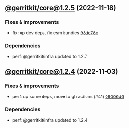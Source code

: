 ## [@gerritkit/core@1.2.5](https://github.com/gerritkit/client/compare/2022.11.3-gerritkit.core.1.2.4-f0...2022.11.18-gerritkit.core.1.2.5-f0) (2022-11-18)

### Fixes & improvements
* fix: up dev deps, fix esm bundles [93dc78c](https://github.com/gerritkit/client/commit/93dc78c81aea02681ab984f5870ac8545eda2888)

### Dependencies
* perf: @gerritkit/infra updated to 1.2.7

## [@gerritkit/core@1.2.4](https://github.com/gerritkit/client/compare/@gerritkit/core@1.2.3...2022.11.3-gerritkit.core.1.2.4-f0) (2022-11-03)

### Fixes & improvements
* perf: up some deps, move to gh actions (#41) [09006d6](https://github.com/gerritkit/client/commit/09006d62461ff71305a7b434632d23a1d70e9536)

### Dependencies
* perf: @gerritkit/infra updated to 1.2.4
